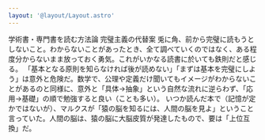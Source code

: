 ```yaml
---
layout: '@layout/Layout.astro'
---
```

学術書・専門書を読む方法論 完璧主義の代替案 兎に角、前から完璧に読もうとしないこと。わからないことがあったとき、全て調べていくのではなく、ある程度分からないまま放っておく勇気。これがいかなる読書に於いても鉄則だと感じる。 「基本となる原則を知らなければ後が読めない」「まずは基本を完璧にしよう」は意外と危険だ。数学で、公理や定義だけ聞いてもイメージがわからないことがあるのと同様に、意外と「具体→抽象」という自然な流れに逆らわず、「応用→基礎」の順で勉強すると良い（ことも多い）。 いつか読んだ本で（記憶が定かではないが）、マルクスが「猿の脳を知るには、人間の脳を見よ」ということ言っていた。人間の脳は、猿の脳に大脳皮質が発達したもので、要は「上位互換」だ。